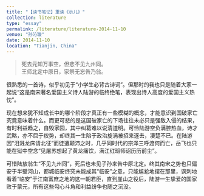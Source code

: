 ```yaml
---
title: "【读书笔记】重读《示儿》"
collection: literature
type: "essay"
permalink: /literature/literature-2014-11-10
venue: "孙沁璇"
date: 2014-11-10
location: "Tianjin, China"
---
```



>死去元知万事空，但悲不见九州同。<br>
王师北定中原日，家祭无忘告乃翁。

很熟悉的一首诗，似乎初见于“小学生必背古诗词”。但那时的我也只是随着大家一起说“这是南宋著名爱国主义诗人陆游的临终绝笔，表现出诗人高度的爱国主义热忱”。

现在想来犹不知成长中的哪个阶段才真正有一些模糊的概念，才能意识到国破家亡究竟意味着什么。而更可悲的是这国破家亡的下场往往未必只是强敌入侵的结果，有时利益趋之，自毁家园，其中纠葛难以说清道明。可怜陆游空负满腔热血，诗才武略，亦不屈于权势，却终其一生陷于政治旋涡被招来逐去，凄楚不已。在陆游因“泪溅龙床请北征”而徒遭颠沛之时，几乎同时代的宗泽三呼渡何而亡，岳飞也只能在狱中空念“见屠苏想起了黄龙痛饮，满江红班师诏历历前尘”。

可惜陆放翁生“不见九州同”，死后也未见子孙来告中原北定。终其南宋之势也只偏安于半壁河山，都城临安终究未能成其“临安”之意，只能尴尬地摆在那里，讽刺地看着“临安”于江南富庶之地的这一朝君臣，直到崖山之役后，陆游一生挚爱的国家败于蒙元，所有这些勾心斗角和利益纷争也随之沉没。

